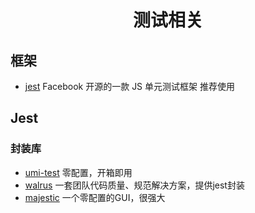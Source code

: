 <h1 align="center">
  测试相关
</h1>

## 框架

- [jest](https://github.com/facebook/jest) Facebook 开源的一款 JS 单元测试框架 推荐使用

## Jest

### 封装库

- [umi-test](https://github.com/umijs/umi/tree/master/packages/umi-test) 零配置，开箱即用
- [walrus](https://github.com/walrus-plus/walrus) 一套团队代码质量、规范解决方案，提供jest封装
- [majestic](https://github.com/Raathigesh/majestic) 一个零配置的GUI，很强大
